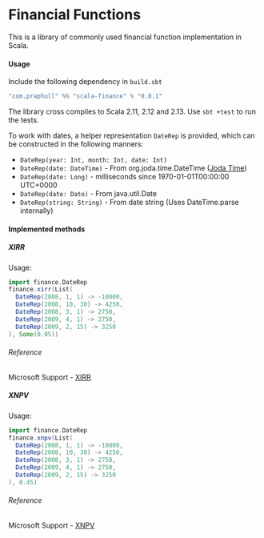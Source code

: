 # Financial Functions

This is a library of commonly used financial function implementation in Scala.

#### Usage
Include the following dependency in `build.sbt`
```sbt
"com.praphull" %% "scala-finance" % "0.0.1"
```

The library cross compiles to Scala 2.11, 2.12 and 2.13. Use `sbt +test` to run the tests.

To work with dates, a helper representation `DateRep` is provided, which can be constructed in the following manners:
* `DateRep(year: Int, month: Int, date: Int)`
* `DateRep(date: DateTime)` - From org.joda.time.DateTime ([Joda Time](https://www.joda.org/joda-time))
* `DateRep(date: Long)` - milliseconds since 1970-01-01T00:00:00 UTC+0000
* `DateRep(date: Date)` - From java.util.Date
* `DateRep(string: String)` - From date string (Uses DateTime.parse internally)

#### Implemented methods

##### XIRR
Usage:
```scala
import finance.DateRep
finance.xirr(List(
  DateRep(2008, 1, 1) -> -10000,
  DateRep(2008, 10, 30) -> 4250,
  DateRep(2008, 3, 1) -> 2750,
  DateRep(2009, 4, 1) -> 2750,
  DateRep(2009, 2, 15) -> 3250
), Some(0.05))
```
###### Reference
Microsoft Support - [XIRR](https://support.office.com/en-us/article/xirr-function-de1242ec-6477-445b-b11b-a303ad9adc9d)

##### XNPV
Usage:
```scala
import finance.DateRep
finance.xnpv(List(
  DateRep(2008, 1, 1) -> -10000,
  DateRep(2008, 10, 30) -> 4250,
  DateRep(2008, 3, 1) -> 2750,
  DateRep(2009, 4, 1) -> 2750,
  DateRep(2009, 2, 15) -> 3250
), 0.45)
```
###### Reference
Microsoft Support - [XNPV](https://support.microsoft.com/en-us/office/xnpv-function-1b42bbf6-370f-4532-a0eb-d67c16b664b7)
 
